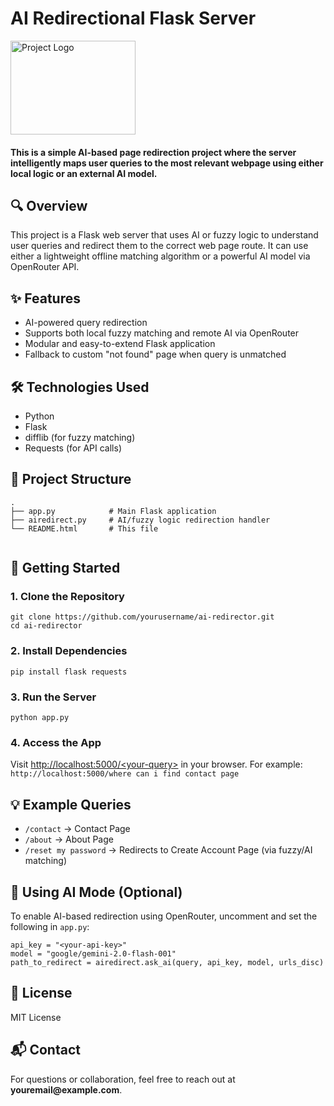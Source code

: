 <!DOCTYPE html>
<html lang="en">
<head>
  <meta charset="UTF-8">
  <meta name="viewport" content="width=device-width, initial-scale=1">
</head>
<body>

  <div class="center">
    <h1>AI Redirectional Flask Server</h1>
    <img src="https://github.com/user-attachments/assets/f98e9efa-f266-4afe-8947-393ae7e0c0af" width="200" height="150" alt="Project Logo">
    <h4>This is a simple AI-based page redirection project where the server intelligently maps user queries to the most relevant webpage using either local logic or an external AI model.</h4>
  </div>

  <h2>🔍 Overview</h2>
  <p>This project is a Flask web server that uses AI or fuzzy logic to understand user queries and redirect them to the correct web page route. It can use either a lightweight offline matching algorithm or a powerful AI model via OpenRouter API.</p>

  <h2>✨ Features</h2>
  <ul>
    <li>AI-powered query redirection</li>
    <li>Supports both local fuzzy matching and remote AI via OpenRouter</li>
    <li>Modular and easy-to-extend Flask application</li>
    <li>Fallback to custom "not found" page when query is unmatched</li>
  </ul>

  <h2>🛠️ Technologies Used</h2>
  <ul>
    <li>Python</li>
    <li>Flask</li>
    <li>difflib (for fuzzy matching)</li>
    <li>Requests (for API calls)</li>
  </ul>

  <h2>📁 Project Structure</h2>
  <pre><code>.
├── app.py            # Main Flask application
├── airedirect.py     # AI/fuzzy logic redirection handler
└── README.html       # This file
  </code></pre>

  <h2>🚀 Getting Started</h2>
  <h3>1. Clone the Repository</h3>
  <pre><code>git clone https://github.com/yourusername/ai-redirector.git
cd ai-redirector</code></pre>

  <h3>2. Install Dependencies</h3>
  <pre><code>pip install flask requests</code></pre>

  <h3>3. Run the Server</h3>
  <pre><code>python app.py</code></pre>

  <h3>4. Access the App</h3>
  <p>Visit <a href="http://localhost:5000/query">http://localhost:5000/&lt;your-query&gt;</a> in your browser. For example: <code>http://localhost:5000/where can i find contact page</code></p>

  <h2>💡 Example Queries</h2>
  <ul>
    <li><code>/contact</code> → Contact Page</li>
    <li><code>/about</code> → About Page</li>
    <li><code>/reset my password</code> → Redirects to Create Account Page (via fuzzy/AI matching)</li>
  </ul>

  <h2>🔐 Using AI Mode (Optional)</h2>
  <p>To enable AI-based redirection using OpenRouter, uncomment and set the following in <code>app.py</code>:</p>
  <pre><code>api_key = "&lt;your-api-key&gt;"
model = "google/gemini-2.0-flash-001"
path_to_redirect = airedirect.ask_ai(query, api_key, model, urls_disc)</code></pre>

  <h2>📄 License</h2>
  <p>MIT License</p>

  <h2>📬 Contact</h2>
  <p>For questions or collaboration, feel free to reach out at <strong>youremail@example.com</strong>.</p>

</body>
</html>
